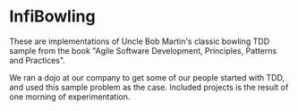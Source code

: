 InfiBowling
===========
These are implementations of Uncle Bob Martin's classic bowling TDD sample from the book "Agile Software Development, Principles, Patterns and Practices".

We ran a dojo at our company to get some of our people started with TDD, and used this sample problem as the case. Included projects is the result of one morning of experimentation.
